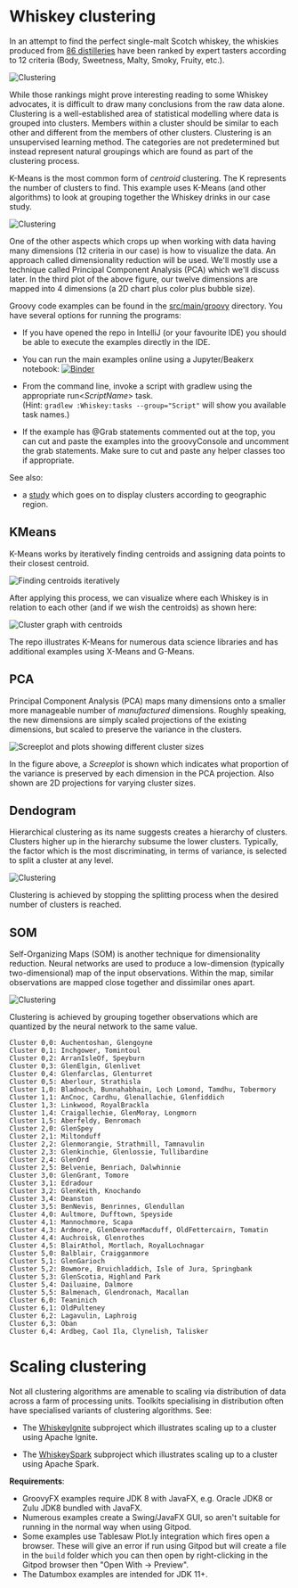 # Whiskey clustering

In an attempt to find the perfect single-malt Scotch whiskey,
the whiskies produced from [86 distilleries](https://www.niss.org/sites/default/files/ScotchWhisky01.txt) have been ranked
by expert tasters according to 12 criteria (Body, Sweetness, Malty, Smoky, Fruity, etc.).

![Clustering](../../docs/images/clustering_bottles.jpg)

While those rankings might prove interesting reading to some Whiskey advocates,
it is difficult to draw many conclusions from the raw data alone.
Clustering is a well-established area of statistical modelling where
data is grouped into clusters.
Members within a cluster should be similar to each other and
different from the members of other clusters.
Clustering is an unsupervised learning method.
The categories are not predetermined but instead represent natural groupings
which are found as part of the clustering process.

K-Means is the most common form of _centroid_ clustering.
The K represents the number of clusters to find.
This example uses K-Means (and other algorithms) to look at grouping together
the Whiskey drinks in our case study.

![Clustering](../../docs/images/clustering_jfreechart.png)

One of the other aspects which crops up when working with data having many dimensions
(12 criteria in our case) is how to visualize the data. An approach called
dimensionality reduction will be used. We'll mostly use a technique called
Principal Component Analysis (PCA) which we'll discuss later. In the third plot
of the above figure, our twelve dimensions are mapped into 4 dimensions (a 2D chart
plus color plus bubble size).

Groovy code examples can be found in the [src/main/groovy](src/main/groovy) directory.
You have several options for running the programs:

* If you have opened the repo in IntelliJ (or your favourite IDE) you should be able to execute the examples directly in the IDE.

* You can run the main examples online using a Jupyter/Beakerx notebook:
[![Binder](https://mybinder.org/badge_logo.svg)](https://mybinder.org/v2/gh/paulk-asert/groovy-data-science/master?filepath=subprojects%2FWhiskey%2Fsrc%2Fmain%2Fnotebook%2FWhiskey.ipynb)

* From the command line, invoke a script with gradlew using the appropriate run&lt;_ScriptName_&gt; task.\
  (Hint: `gradlew :Whiskey:tasks --group="Script"` will show you available task names.)
* If the example has @Grab statements commented out at the top, you can cut and paste the examples into the groovyConsole
and uncomment the grab statements. Make sure to cut and paste any helper classes too if appropriate.

See also:
* a [study](https://blog.revolutionanalytics.com/2013/12/k-means-clustering-86-single-malt-scotch-whiskies.html) which goes on to display clusters according to geographic region.

## KMeans

K-Means works by iteratively finding centroids and assigning data points to their closest
centroid.

![Finding centroids iteratively](../../docs/images/clustering_kmeans.png)

After applying this process, we can visualize where each Whiskey is
in relation to each other (and if we wish the centroids) as shown here:

![Cluster graph with centroids](../../docs/images/clustering_centroids.png)

The repo illustrates K-Means for numerous data science libraries and
has additional examples using X-Means and G-Means.

## PCA

Principal Component Analysis (PCA) maps many dimensions
onto a smaller more manageable number of _manufactured_ dimensions.
Roughly speaking, the new dimensions are simply scaled projections
of the existing dimensions, but scaled to preserve the variance in the clusters.

![Screeplot and plots showing different cluster sizes](../../docs/images/clustering_scree.png)

In the figure above, a _Screeplot_ is shown which indicates what proportion
of the variance is preserved by each dimension in the PCA projection.
Also shown are 2D projections for varying cluster sizes.

## Dendogram

Hierarchical clustering as its name suggests creates a hierarchy of clusters.
Clusters higher up in the hierarchy subsume the lower clusters.
Typically, the factor which is the most discriminating, in terms of variance,
is selected to split a cluster at any level.

![Clustering](../../docs/images/clustering_dendogram.png)

Clustering is achieved by stopping the splitting process when the
desired number of clusters is reached.

## SOM

Self-Organizing Maps (SOM) is another technique for dimensionality reduction.
Neural networks are used to produce a low-dimension (typically two-dimensional)
map of the input observations. Within the map,
similar observations are mapped close together and dissimilar ones apart.

![Clustering](../../docs/images/clustering_som_heatmap.png)

Clustering is achieved by grouping together observations
which are quantized by the neural network to the same value.

```text
Cluster 0,0: Auchentoshan, Glengoyne
Cluster 0,1: Inchgower, Tomintoul
Cluster 0,2: ArranIsleOf, Speyburn
Cluster 0,3: GlenElgin, Glenlivet
Cluster 0,4: Glenfarclas, Glenturret
Cluster 0,5: Aberlour, Strathisla
Cluster 1,0: Bladnoch, Bunnahabhain, Loch Lomond, Tamdhu, Tobermory
Cluster 1,1: AnCnoc, Cardhu, Glenallachie, Glenfiddich
Cluster 1,3: Linkwood, RoyalBrackla
Cluster 1,4: Craigallechie, GlenMoray, Longmorn
Cluster 1,5: Aberfeldy, Benromach
Cluster 2,0: GlenSpey
Cluster 2,1: Miltonduff
Cluster 2,2: Glenmorangie, Strathmill, Tamnavulin
Cluster 2,3: Glenkinchie, Glenlossie, Tullibardine
Cluster 2,4: GlenOrd
Cluster 2,5: Belvenie, Benriach, Dalwhinnie
Cluster 3,0: GlenGrant, Tomore
Cluster 3,1: Edradour
Cluster 3,2: GlenKeith, Knochando
Cluster 3,4: Deanston
Cluster 3,5: BenNevis, Benrinnes, Glendullan
Cluster 4,0: Aultmore, Dufftown, Speyside
Cluster 4,1: Mannochmore, Scapa
Cluster 4,3: Ardmore, GlenDeveronMacduff, OldFettercairn, Tomatin
Cluster 4,4: Auchroisk, Glenrothes
Cluster 4,5: BlairAthol, Mortlach, RoyalLochnagar
Cluster 5,0: Balblair, Craigganmore
Cluster 5,1: GlenGarioch
Cluster 5,2: Bowmore, Bruichladdich, Isle of Jura, Springbank
Cluster 5,3: GlenScotia, Highland Park
Cluster 5,4: Dailuaine, Dalmore
Cluster 5,5: Balmenach, Glendronach, Macallan
Cluster 6,0: Teaninich
Cluster 6,1: OldPulteney
Cluster 6,2: Lagavulin, Laphroig
Cluster 6,3: Oban
Cluster 6,4: Ardbeg, Caol Ila, Clynelish, Talisker
```

# Scaling clustering

Not all clustering algorithms are amenable to scaling via distribution of data across a farm of processing units.
Toolkits specialising in distribution often have specialised variants of clustering algorithms.
See:

* The [WhiskeyIgnite](subprojects/WhiskeyIgnite/src/main/groovy) subproject which illustrates scaling up to a cluster using Apache Ignite.

* The [WhiskeySpark](subprojects/WhiskeySpark/src/main/groovy) subproject which illustrates scaling up to a cluster using Apache Spark.

__Requirements__:
* GroovyFX examples require JDK 8 with JavaFX, e.g. Oracle JDK8 or Zulu JDK8 bundled with JavaFX.
* Numerous examples create a Swing/JavaFX GUI, so aren't suitable for running in the normal way when using Gitpod.
* Some examples use Tablesaw Plot.ly integration which fires open a browser. These will give an error if run
  using Gitpod but will create a file in the `build` folder which you can then open by right-clicking
  in the Gitpod browser then "Open With -> Preview".
* The Datumbox examples are intended for JDK 11+.
